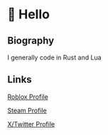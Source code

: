 # 👋 Hello

## Biography
I generally code in Rust and Lua

## Links
[Roblox Profile](https://www.roblox.com/users/1931986514/profile)

[Steam Profile](https://steamcommunity.com/id/toughdev)

[X/Twitter Profile](https://x.com/toughdev_)
